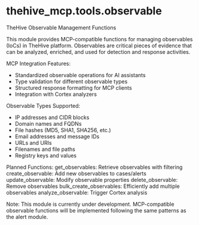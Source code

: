 # thehive_mcp.tools.observable

TheHive Observable Management Functions

This module provides MCP-compatible functions for managing observables (IoCs)
in TheHive platform. Observables are critical pieces of evidence that can be
analyzed, enriched, and used for detection and response activities.

MCP Integration Features:
- Standardized observable operations for AI assistants
- Type validation for different observable types
- Structured response formatting for MCP clients
- Integration with Cortex analyzers

Observable Types Supported:
- IP addresses and CIDR blocks
- Domain names and FQDNs
- File hashes (MD5, SHA1, SHA256, etc.)
- Email addresses and message IDs
- URLs and URIs
- Filenames and file paths
- Registry keys and values

Planned Functions:
    get_observables: Retrieve observables with filtering
    create_observable: Add new observables to cases/alerts
    update_observable: Modify observable properties
    delete_observable: Remove observables
    bulk_create_observables: Efficiently add multiple observables
    analyze_observable: Trigger Cortex analysis

Note:
    This module is currently under development. MCP-compatible observable functions
    will be implemented following the same patterns as the alert module.


